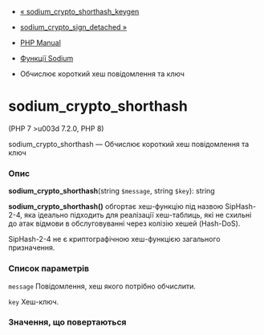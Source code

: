 - [«
sodium_crypto_shorthash_keygen](function.sodium-crypto-shorthash-keygen.md)
- [sodium_crypto_sign_detached
»](function.sodium-crypto-sign-detached.md)

- [PHP Manual](index.md)
- [Функції Sodium](ref.sodium.md)
- Обчислює короткий хеш повідомлення та ключ

# sodium_crypto_shorthash

(PHP 7 \>u003d 7.2.0, PHP 8)

sodium_crypto_shorthash — Обчислює короткий хеш повідомлення та ключ

### Опис

**sodium_crypto_shorthash**(string `$message`, string `$key`): string

**sodium_crypto_shorthash()** обгортає хеш-функцію під назвою
SipHash-2-4, яка ідеально підходить для реалізації хеш-таблиць,
які не схильні до атак відмови в обслуговуванні через колізію хешей
(Hash-DoS).

SipHash-2-4 не є криптографічною хеш-функцією загального
призначення.

### Список параметрів

`message`
Повідомлення, хеш якого потрібно обчислити.

`key`
Хеш-ключ.

### Значення, що повертаються
